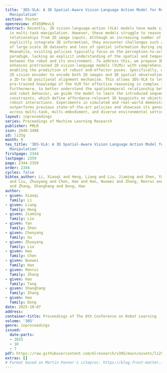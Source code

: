 ```yaml
---
title: '3DS-VLA: A 3D Spatial-Aware Vision Language Action Model for Robust Multi-Task
  Manipulation'
section: Poster
openreview: dT45OMevL5
abstract: Recently, 2D vision-language-action (VLA) models have made significant strides
  in multi-task manipulation. However, these models struggle to reason about 3D spatial
  relationships from 2D image inputs. Although an increasing number of 3D approaches
  explicitly integrate 3D information, they encounter challenges such as limited availability
  of large-scale 3D datasets and loss of spatial information during input processing.
  Meanwhile, existing policies typically focus on the perception-to-action learning
  paradigm, lacking an explicit understanding of the spatial and temporal relationships
  between the robot and its environment. To address this, we propose 3DS-VLA, which
  enhances pretrained 2D vision-language models (VLMs) with comprehensive 3D awareness,
  enabling the prediction of robust end-effector poses. Specifically, we enable a
  2D vision encoder to encode both 2D images and 3D spatial observation by introducing
  a 2D-to-3D positional alignment mechanism. This allows 3DS-VLA to leverage the large-scale
  pre-trained knowledge of the VLM for effective reasoning in complex 3D robotic environments.
  Furthermore, to better understand the spatiotemporal relationship between 3D observations
  and robot behavior, we guide the model to learn the introduced sequential 3D spatial
  constraints, which define affordance-relevant 3D keypoints on objects, ensuring
  robust interactions. Experiments in simulated and real-world demonstrate that 3DS-VLA
  outperforms previous state-of-the-art policies and showcase its generalizable capabilities
  across multi-task, multi-embodiment, and diverse environmental settings.
layout: inproceedings
series: Proceedings of Machine Learning Research
publisher: PMLR
issn: 2640-3498
id: li25g
month: 0
tex_title: '3DS-VLA: A 3D Spatial-Aware Vision Language Action Model for Robust Multi-Task
  Manipulation'
firstpage: 2344
lastpage: 2359
page: 2344-2359
order: 2344
cycles: false
bibtex_author: Li, Xiaoqi and Heng, Liang and Liu, Jiaming and Shen, Yan and Gu, Chenyang
  and Liu, Zhuoyang and Chen, Hao and Han, Nuowei and Zhang, Renrui and Tang, Hao
  and Zhang, Shanghang and Dong, Hao
author:
- given: Xiaoqi
  family: Li
- given: Liang
  family: Heng
- given: Jiaming
  family: Liu
- given: Yan
  family: Shen
- given: Chenyang
  family: Gu
- given: Zhuoyang
  family: Liu
- given: Hao
  family: Chen
- given: Nuowei
  family: Han
- given: Renrui
  family: Zhang
- given: Hao
  family: Tang
- given: Shanghang
  family: Zhang
- given: Hao
  family: Dong
date: 2025-10-07
address:
container-title: Proceedings of The 8th Conference on Robot Learning
volume: '305'
genre: inproceedings
issued:
  date-parts:
  - 2025
  - 10
  - 7
pdf: https://raw.githubusercontent.com/mlresearch/v305/main/assets/li25g/li25g.pdf
extras: []
# Format based on Martin Fenner's citeproc: https://blog.front-matter.io/posts/citeproc-yaml-for-bibliographies/
---
```

